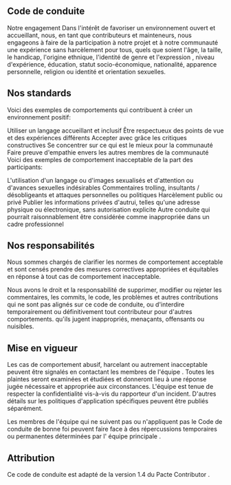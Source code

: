 Code de conduite
----------------
Notre engagement
Dans l'intérêt de favoriser un environnement ouvert et accueillant, nous, en tant que contributeurs et mainteneurs, nous engageons à faire de la participation à notre projet et à notre communauté une expérience sans harcèlement pour tous, quels que soient l'âge, la taille, le handicap, l'origine ethnique, l'identité de genre et l'expression , niveau d'expérience, éducation, statut socio-économique, nationalité, apparence personnelle, religion ou identité et orientation sexuelles.

Nos standards
-------------

Voici des exemples de comportements qui contribuent à créer un environnement positif:

Utiliser un langage accueillant et inclusif
Être respectueux des points de vue et des expériences différents
Accepter avec grâce les critiques constructives
Se concentrer sur ce qui est le mieux pour la communauté
Faire preuve d'empathie envers les autres membres de la communauté
Voici des exemples de comportement inacceptable de la part des participants:

L'utilisation d'un langage ou d'images sexualisés et d'attention ou d'avances sexuelles indésirables
Commentaires trolling, insultants / désobligeants et attaques personnelles ou politiques
Harcèlement public ou privé
Publier les informations privées d'autrui, telles qu'une adresse physique ou électronique, sans autorisation explicite
Autre conduite qui pourrait raisonnablement être considérée comme inappropriée dans un cadre professionnel

Nos responsabilités
-------------------

Nous sommes chargés de clarifier les normes de comportement acceptable et sont censés prendre des mesures correctives appropriées et équitables en réponse à tout cas de comportement inacceptable.

Nous avons le droit et la responsabilité de supprimer, modifier ou rejeter les commentaires, les commits, le code, les problèmes et autres contributions qui ne sont pas alignés sur ce code de conduite, ou d'interdire temporairement ou définitivement tout contributeur pour d'autres comportements. qu'ils jugent inappropriés, menaçants, offensants ou nuisibles.

Mise en vigueur
---------------

Les cas de comportement abusif, harcelant ou autrement inacceptable peuvent être signalés en contactant les membres de l'équipe . Toutes les plaintes seront examinées et étudiées et donneront lieu à une réponse jugée nécessaire et appropriée aux circonstances. L'équipe est tenue de respecter la confidentialité vis-à-vis du rapporteur d'un incident. D'autres détails sur les politiques d'application spécifiques peuvent être publiés séparément.

Les membres de l'équipe qui ne suivent pas ou n'appliquent pas le Code de conduite de bonne foi peuvent faire face à des répercussions temporaires ou permanentes déterminées par l' équipe principale .

Attribution
-----------

Ce code de conduite est adapté de la version 1.4 du Pacte Contributor .